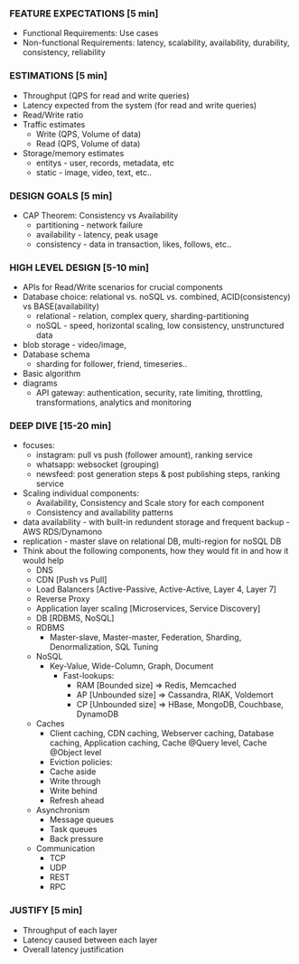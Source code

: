 ### FEATURE EXPECTATIONS [5 min]
- Functional Requirements: Use cases
- Non-functional Requirements: latency, scalability, availability, durability, consistency, reliability
### ESTIMATIONS [5 min]
- Throughput (QPS for read and write queries)
- Latency expected from the system (for read and write queries)
- Read/Write ratio
- Traffic estimates
  - Write (QPS, Volume of data)
  - Read  (QPS, Volume of data)
- Storage/memory estimates
  - entitys - user, records, metadata, etc
  - static - image, video, text, etc..
### DESIGN GOALS [5 min]
- CAP Theorem: Consistency vs Availability  
  - partitioning - network failure
  - availability - latency, peak usage
  - consistency - data in transaction, likes, follows, etc..
### HIGH LEVEL DESIGN [5-10 min]
- APIs for Read/Write scenarios for crucial components
- Database choice: relational vs. noSQL vs. combined, ACID(consistency) vs BASE(availability)
  - relational - relation, complex query, sharding-partitioning
  - noSQL - speed, horizontal scaling, low consistency, unstrunctured data
- blob storage - video/image,
- Database schema
  - sharding for follower, friend, timeseries..
- Basic algorithm
- diagrams
  - API gateway: authentication, security, rate limiting, throttling, transformations, analytics and monitoring
### DEEP DIVE [15-20 min]
- focuses:
  - instagram: pull vs push (follower amount), ranking service
  - whatsapp: websocket (grouping)
  - newsfeed: post generation steps & post publishing steps, ranking service
- Scaling individual components: 
  - Availability, Consistency and Scale story for each component
  - Consistency and availability patterns
- data availability - with built-in redundent storage and frequent backup - AWS RDS/Dynamono
- replication - master slave on relational DB, multi-region for noSQL DB
- Think about the following components, how they would fit in and how it would help
  - DNS
  - CDN [Push vs Pull]
  - Load Balancers [Active-Passive, Active-Active, Layer 4, Layer 7]
  - Reverse Proxy
  - Application layer scaling [Microservices, Service Discovery]
  - DB [RDBMS, NoSQL]
   - RDBMS 
     - Master-slave, Master-master, Federation, Sharding, Denormalization, SQL Tuning
   - NoSQL
     - Key-Value, Wide-Column, Graph, Document
       - Fast-lookups:
         - RAM  [Bounded size] => Redis, Memcached
         - AP [Unbounded size] => Cassandra, RIAK, Voldemort
         - CP [Unbounded size] => HBase, MongoDB, Couchbase, DynamoDB
   - Caches
     - Client caching, CDN caching, Webserver caching, Database caching, Application caching, Cache @Query level, Cache @Object level
     - Eviction policies:
      - Cache aside
      - Write through
      - Write behind
      - Refresh ahead
  - Asynchronism
    - Message queues
    - Task queues
    - Back pressure
  - Communication
    - TCP
    - UDP
    - REST
    - RPC
### JUSTIFY [5 min]
- Throughput of each layer
- Latency caused between each layer
- Overall latency justification
